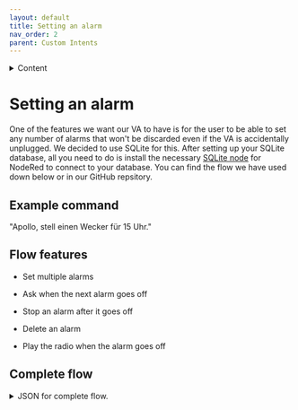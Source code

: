 ```yaml
---
layout: default
title: Setting an alarm
nav_order: 2
parent: Custom Intents
---
```


<details close markdown="block">
  <summary>
    Content
  </summary>
  {: .text-delta }
1. TOC
{:toc}
</details>

# Setting an alarm

One of the features we want our VA to have is for the user to be able to set any number of alarms that won't be discarded even if the VA is accidentally unplugged. We decided to use SQLite for this. After setting up your SQLite database, all you need to do is install the necessary [SQLite node](https://flows.nodered.org/node/node-red-node-sqlite) for NodeRed to connect to your database. You can find the flow we have used down below or in our GitHub repsitory.

## Example command

"Apollo, stell einen Wecker für 15 Uhr."


## Flow features

- Set multiple alarms

- Ask when the next alarm goes off

- Stop an alarm after it goes off

- Delete an alarm

- Play the radio when the alarm goes off

## Complete flow

<!--- flowimage --->

<details close markdown="block">
  <summary>
    JSON for complete flow.
  </summary>

<!--- JSON --->